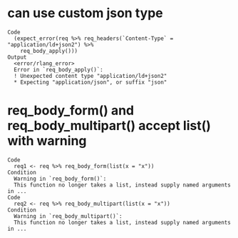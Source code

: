 # can use custom json type

    Code
      (expect_error(req %>% req_headers(`Content-Type` = "application/ld+json2") %>%
        req_body_apply()))
    Output
      <error/rlang_error>
      Error in `req_body_apply()`:
      ! Unexpected content type "application/ld+json2"
      * Expecting "application/json", or suffix "json"

# req_body_form() and req_body_multipart() accept list() with warning

    Code
      req1 <- req %>% req_body_form(list(x = "x"))
    Condition
      Warning in `req_body_form()`:
      This function no longer takes a list, instead supply named arguments in ...
    Code
      req2 <- req %>% req_body_multipart(list(x = "x"))
    Condition
      Warning in `req_body_multipart()`:
      This function no longer takes a list, instead supply named arguments in ...

